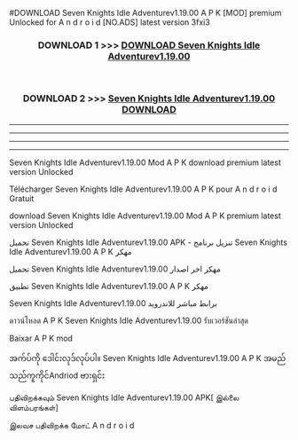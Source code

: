 #DOWNLOAD Seven Knights Idle Adventurev1.19.00 A P K [MOD] premium Unlocked for A n d r o i d [NO.ADS] latest version 3fxi3



<div align="center">

<h3>DOWNLOAD 1 >>> <a href="https://teeasianyam.web.app?sq=Seven Knights Idle Adventurev1.19.00">DOWNLOAD Seven Knights Idle Adventurev1.19.00 </a></h3><br>

<h3>DOWNLOAD 2 >>> <a href="https://teeasianyam.web.app?sq=Seven Knights Idle Adventurev1.19.00 ">Seven Knights Idle Adventurev1.19.00  DOWNLOAD </a></h3>

</div>


----------------------------------------------------------

----------------------------------------------------------

----------------------------------------------------------

----------------------------------------------------------


Seven Knights Idle Adventurev1.19.00  Mod A P K download premium latest version Unlocked

Télécharger Seven Knights Idle Adventurev1.19.00  A P K pour A n d r o i d Gratuit

download Seven Knights Idle Adventurev1.19.00  Mod A P K premium latest version Unlocked

تحميل Seven Knights Idle Adventurev1.19.00  APK - تنزيل برنامج Seven Knights Idle Adventurev1.19.00  A P K مهكر

تحميل Seven Knights Idle Adventurev1.19.00  مهكر اخر اصدار

تطبيق Seven Knights Idle Adventurev1.19.00  A P K مهكر

Seven Knights Idle Adventurev1.19.00  برابط مباشر للاندرويد

ดาวน์โหลด A P K Seven Knights Idle Adventurev1.19.00  รับเวอร์ชันล่าสุด

Baixar A P K mod

အက်ပ်ကို ဒေါင်းလုဒ်လုပ်ပါ။ Seven Knights Idle Adventurev1.19.00  A P K အမည်သည်ကူကိုင်Andriod ဗားရှင်း

பதிவிறக்கவும் Seven Knights Idle Adventurev1.19.00  APK[ இல்லை விளம்பரங்கள்] 
 
இலவச பதிவிறக்க மோட் A n d r o i d



